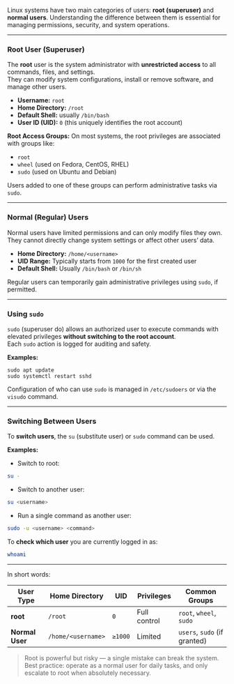 Linux systems have two main categories of users: **root (superuser)** and **normal users**. Understanding the difference between them is essential for managing permissions, security, and system operations.

---

### **Root User (Superuser)**

The **root** user is the system administrator with **unrestricted access** to all commands, files, and settings.  
They can modify system configurations, install or remove software, and manage other users.

- **Username:** `root`
- **Home Directory:** `/root`
- **Default Shell:** usually `/bin/bash`
- **User ID (UID):** `0` (this uniquely identifies the root account)

**Root Access Groups:**
On most systems, the root privileges are associated with groups like:
- `root`
- `wheel` (used on Fedora, CentOS, RHEL)
- `sudo` (used on Ubuntu and Debian)

Users added to one of these groups can perform administrative tasks via `sudo`.

---

### **Normal (Regular) Users**

Normal users have limited permissions and can only modify files they own.  
They cannot directly change system settings or affect other users’ data.

- **Home Directory:** `/home/<username>`    
- **UID Range:** Typically starts from `1000` for the first created user
- **Default Shell:** Usually `/bin/bash` or `/bin/sh`

Regular users can temporarily gain administrative privileges using `sudo`, if permitted.

---

### **Using `sudo`**

`sudo` (superuser do) allows an authorized user to execute commands with elevated privileges **without switching to the root account**.  
Each `sudo` action is logged for auditing and safety.

**Examples:**

```
sudo apt update
sudo systemctl restart sshd
```

Configuration of who can use `sudo` is managed in `/etc/sudoers` or via the `visudo` command.

---

### **Switching Between Users**

To **switch users**, the `su` (substitute user) or `sudo` command can be used.

**Examples:**

- Switch to root:
```bash
su -
```

- Switch to another user:
```bash
su <username>
```

- Run a single command as another user:
```bash
sudo -u <username> <command>
```

To **check which user** you are currently logged in as:
```bash
whoami
```

---

In short words:

| User Type       | Home Directory     | UID     | Privileges   | Common Groups                |
| --------------- | ------------------ | ------- | ------------ | ---------------------------- |
| **root**        | `/root`            | `0`     | Full control | `root`, `wheel`, `sudo`      |
| **Normal User** | `/home/<username>` | `≥1000` | Limited      | `users`, `sudo` (if granted) |
> Root is powerful but risky — a single mistake can break the system.  
> Best practice: operate as a normal user for daily tasks, and only escalate to root when absolutely necessary.